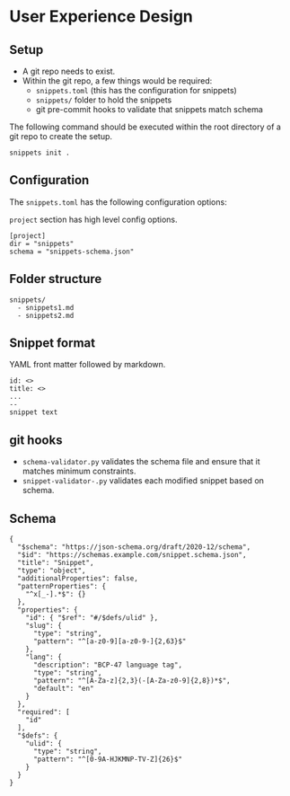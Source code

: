 #  User Experience Design

## Setup
- A git repo needs to exist.
- Within the git repo, a few things would be required:
    - `snippets.toml` (this has the configuration for snippets)
    - `snippets/` folder to hold the snippets
    - git pre-commit hooks to validate that snippets match schema

The following command should be executed within the root directory of a git repo to create the setup.

```
snippets init .
```

## Configuration
The `snippets.toml` has the following configuration options:

`project` section has high level config options.
```
[project]
dir = "snippets"
schema = "snippets-schema.json"
```

## Folder structure

```
snippets/
  - snippets1.md
  - snippets2.md
```

## Snippet format
YAML front matter followed by markdown.
```
id: <>
title: <>
...
--
snippet text
```

## git hooks
- `schema-validator.py` validates the schema file and ensure that it matches minimum constraints.
- `snippet-validator-.py` validates each modified snippet based on schema.

## Schema

```
{
  "$schema": "https://json-schema.org/draft/2020-12/schema",
  "$id": "https://schemas.example.com/snippet.schema.json",
  "title": "Snippet",
  "type": "object",
  "additionalProperties": false,
  "patternProperties": {
    "^x[_-].*$": {}
  },
  "properties": {
    "id": { "$ref": "#/$defs/ulid" },
    "slug": {
      "type": "string",
      "pattern": "^[a-z0-9][a-z0-9-]{2,63}$"
    },
    "lang": {
      "description": "BCP-47 language tag",
      "type": "string",
      "pattern": "^[A-Za-z]{2,3}(-[A-Za-z0-9]{2,8})*$",
      "default": "en"
    }
  },
  "required": [
    "id"
  ],
  "$defs": {
    "ulid": {
      "type": "string",
      "pattern": "^[0-9A-HJKMNP-TV-Z]{26}$"
    }
  }
}
```
